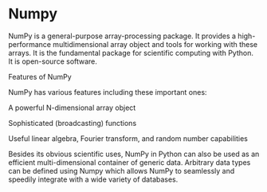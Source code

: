 # Numpy

NumPy is a general-purpose array-processing package. It provides a high-performance multidimensional array object and tools for working with these arrays. It is the fundamental package for scientific computing with Python. It is open-source software.

Features of NumPy

NumPy has various features including these important ones:

A powerful N-dimensional array object

Sophisticated (broadcasting) functions

Useful linear algebra, Fourier transform, and random number capabilities

Besides its obvious scientific uses, NumPy in Python can also be used as an efficient multi-dimensional container of generic data. Arbitrary data types can be defined using Numpy which allows NumPy to seamlessly and speedily integrate with a wide variety of databases.
